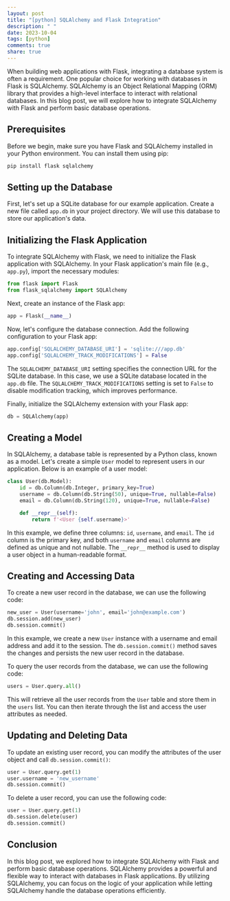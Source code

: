 ```yaml
---
layout: post
title: "[python] SQLAlchemy and Flask Integration"
description: " "
date: 2023-10-04
tags: [python]
comments: true
share: true
---
```


When building web applications with Flask, integrating a database system is often a requirement. One popular choice for working with databases in Flask is SQLAlchemy. SQLAlchemy is an Object Relational Mapping (ORM) library that provides a high-level interface to interact with relational databases. In this blog post, we will explore how to integrate SQLAlchemy with Flask and perform basic database operations.

## Prerequisites

Before we begin, make sure you have Flask and SQLAlchemy installed in your Python environment. You can install them using pip:

```python
pip install flask sqlalchemy
```

## Setting up the Database

First, let's set up a SQLite database for our example application. Create a new file called `app.db` in your project directory. We will use this database to store our application's data.

## Initializing the Flask Application

To integrate SQLAlchemy with Flask, we need to initialize the Flask application with SQLAlchemy. In your Flask application's main file (e.g., `app.py`), import the necessary modules:

```python
from flask import Flask
from flask_sqlalchemy import SQLAlchemy
```

Next, create an instance of the Flask app:

```python
app = Flask(__name__)
```

Now, let's configure the database connection. Add the following configuration to your Flask app:

```python
app.config['SQLALCHEMY_DATABASE_URI'] = 'sqlite:///app.db'
app.config['SQLALCHEMY_TRACK_MODIFICATIONS'] = False
```

The `SQLALCHEMY_DATABASE_URI` setting specifies the connection URL for the SQLite database. In this case, we use a SQLite database located in the `app.db` file. The `SQLALCHEMY_TRACK_MODIFICATIONS` setting is set to `False` to disable modification tracking, which improves performance.

Finally, initialize the SQLAlchemy extension with your Flask app:

```python
db = SQLAlchemy(app)
```

## Creating a Model

In SQLAlchemy, a database table is represented by a Python class, known as a model. Let's create a simple `User` model to represent users in our application. Below is an example of a user model:

```python
class User(db.Model):
    id = db.Column(db.Integer, primary_key=True)
    username = db.Column(db.String(50), unique=True, nullable=False)
    email = db.Column(db.String(120), unique=True, nullable=False)

    def __repr__(self):
        return f'<User {self.username}>'
```

In this example, we define three columns: `id`, `username`, and `email`. The `id` column is the primary key, and both `username` and `email` columns are defined as unique and not nullable. The `__repr__` method is used to display a user object in a human-readable format.

## Creating and Accessing Data

To create a new user record in the database, we can use the following code:

```python
new_user = User(username='john', email='john@example.com')
db.session.add(new_user)
db.session.commit()
```

In this example, we create a new `User` instance with a username and email address and add it to the session. The `db.session.commit()` method saves the changes and persists the new user record in the database.

To query the user records from the database, we can use the following code:

```python
users = User.query.all()
```

This will retrieve all the user records from the `User` table and store them in the `users` list. You can then iterate through the list and access the user attributes as needed.

## Updating and Deleting Data

To update an existing user record, you can modify the attributes of the user object and call `db.session.commit()`:

```python
user = User.query.get(1)
user.username = 'new_username'
db.session.commit()
```

To delete a user record, you can use the following code:

```python
user = User.query.get(1)
db.session.delete(user)
db.session.commit()
```

## Conclusion

In this blog post, we explored how to integrate SQLAlchemy with Flask and perform basic database operations. SQLAlchemy provides a powerful and flexible way to interact with databases in Flask applications. By utilizing SQLAlchemy, you can focus on the logic of your application while letting SQLAlchemy handle the database operations efficiently.